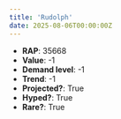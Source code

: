 ```yaml
---
title: 'Rudolph'
date: 2025-08-06T00:00:00Z
---
```

- **RAP**: 35668
- **Value**: -1
- **Demand level**: -1
- **Trend**: -1
- **Projected?**: True
- **Hyped?**: True
- **Rare?**: True
